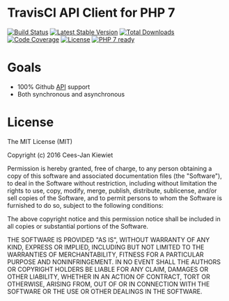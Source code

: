 # TravisCI API Client for PHP 7

[![Build Status](https://travis-ci.org/WyriHaximus/php-github-client.svg?branch=master)](https://travis-ci.org/WyriHaximus/php-github-client)
[![Latest Stable Version](https://poser.pugx.org/WyriHaximus/github-client/v/stable.png)](https://packagist.org/packages/WyriHaximus/github-client)
[![Total Downloads](https://poser.pugx.org/WyriHaximus/github-client/downloads.png)](https://packagist.org/packages/WyriHaximus/github-client)
[![Code Coverage](https://scrutinizer-ci.com/g/WyriHaximus/php-github-client/badges/coverage.png?b=master)](https://scrutinizer-ci.com/g/WyriHaximus/php-github-client/?branch=master)
[![License](https://poser.pugx.org/WyriHaximus/github-client/license.png)](https://packagist.org/packages/wyrihaximus/github-client)
[![PHP 7 ready](http://php7ready.timesplinter.ch/WyriHaximus/php-github-client/badge.svg)](https://travis-ci.org/WyriHaximus/php-github-client)


# Goals

* 100% Github [API](https://developer.github.com/v3/) support
* Both synchronous and asynchronous

# License

The MIT License (MIT)

Copyright (c) 2016 Cees-Jan Kiewiet

Permission is hereby granted, free of charge, to any person obtaining a copy
of this software and associated documentation files (the "Software"), to deal
in the Software without restriction, including without limitation the rights
to use, copy, modify, merge, publish, distribute, sublicense, and/or sell
copies of the Software, and to permit persons to whom the Software is
furnished to do so, subject to the following conditions:

The above copyright notice and this permission notice shall be included in all
copies or substantial portions of the Software.

THE SOFTWARE IS PROVIDED "AS IS", WITHOUT WARRANTY OF ANY KIND, EXPRESS OR
IMPLIED, INCLUDING BUT NOT LIMITED TO THE WARRANTIES OF MERCHANTABILITY,
FITNESS FOR A PARTICULAR PURPOSE AND NONINFRINGEMENT. IN NO EVENT SHALL THE
AUTHORS OR COPYRIGHT HOLDERS BE LIABLE FOR ANY CLAIM, DAMAGES OR OTHER
LIABILITY, WHETHER IN AN ACTION OF CONTRACT, TORT OR OTHERWISE, ARISING FROM,
OUT OF OR IN CONNECTION WITH THE SOFTWARE OR THE USE OR OTHER DEALINGS IN THE
SOFTWARE.
